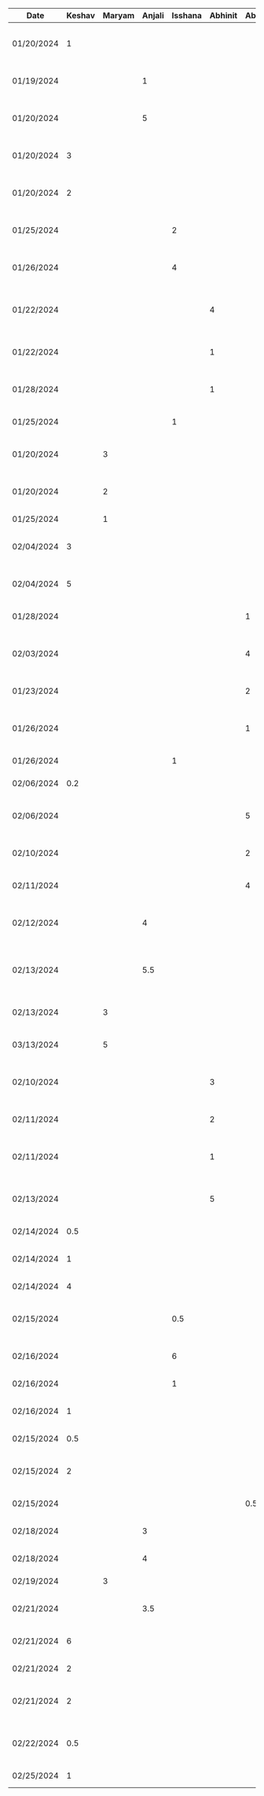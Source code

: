 | Date       | Keshav | Maryam | Anjali | Isshana | Abhinit | Abhinav | Task                                                     |
| ---------- | ------ | ------ | ------ | ------- | ------- | ------- | -------------------------------------------------------- |
| 01/20/2024 | 1      |        |        |         |         |         | Configure Repository permissions, README, timelog        |
| 01/19/2024 |        |        | 1      |         |         |         | List out all of the functional properties                |
| 01/20/2024 |        |        | 5      |         |         |         | Created the mockups for 2 functional properties          |
| 01/20/2024 | 3      |        |        |         |         |         | D1 work on NFPs and User Population                      |
| 01/20/2024 | 2      |        |        |         |         |         | Figma mockups for Notifications and the Feedback system  |
| 01/25/2024 |        |        |        | 2       |         |         | Create user scenarios for adding club event              |
| 01/26/2024 |        |        |        | 4       |         |         | Created Figma mockups for 2 functional properties        |
| 01/22/2024 |        |        |        |         | 4       |         | Created user scenarios for searching clubs & recs        |
| 01/22/2024 |        |        |        |         | 1       |         | Added to stakeholders and human human values             |
| 01/28/2024 |        |        |        |         | 1       |         | Presentation Slides Prep + Review                        |
| 01/25/2024 |        |        |        | 1       |         |         | Created presentation slides                              |
| 01/20/2024 |        | 3      |        |         |         |         | Wrote the introduction for the report                    |
| 01/20/2024 |        | 2      |        |         |         |         | Figma mockups for recommendation system                  |
| 01/25/2024 |        | 1      |        |         |         |         | Proof read report                                        |
| 02/04/2024 | 3      |        |        |         |         |         | Boilerplate code, prisma setup, postgres db creation     |
| 02/04/2024 | 5      |        |        |         |         |         | User login/registration and all auth                     |
| 01/28/2024 |        |        |        |         |         | 1       | Worked on my slides for the presentation                 |
| 02/03/2024 |        |        |        |         |         | 4       | Designed a SQL Database Schema for the project           |
| 01/23/2024 |        |        |        |         |         | 2       | Added on to stakeholders in project proposal             |
| 01/26/2024 |        |        |        |         |         | 1       | Proof read proposal report and made minor edits          |
| 01/26/2024 |        |        |        | 1       |         |         | Proof read the report                                    |
| 02/06/2024 | 0.2    |        |        |         |         |         | Autogenerate db model                                    |
| 02/06/2024 |        |        |        |         |         | 5       | Setup dev environments locally & built Club APIs         |
| 02/10/2024 |        |        |        |         |         | 2       | Added ClubAdmin and Club APIs                            |
| 02/11/2024 |        |        |        |         |         | 4       | Connected Auth to APIs; added some more APIs             |
| 02/12/2024 |        |        | 4      |         |         |         | Modified Signup & Login page. Created Verification Page. |
| 02/13/2024 |        |        | 5.5    |         |         |         | Added Navigation, Password Checks, & Factory Classes.    |
| 02/13/2024 |        | 3      |        |         |         |         | Added login, register & Auth code API                    |
| 03/13/2024 |        | 5      |        |         |         |         | Created the UI for Login and Register                    |
| 02/10/2024 |        |        |        |         | 3       |         | Setup dev environment locally + tested out endpoints     |
| 02/11/2024 |        |        |        |         | 2       |         | Reviewed ClubAdmin + Club APIs                           |
| 02/11/2024 |        |        |        |         | 1       |         | Scoped club approval, club admin config and events CRUD  |
| 02/13/2024 |        |        |        |         | 5       |         | Implemented Club approval + Categories endpoints         |
| 02/14/2024 | 0.5    |        |        |         |         |         | GET endpoint for user by ID                              |
| 02/14/2024 | 1      |        |        |         |         |         | Dev DB setup research and implementation                 |
| 02/14/2024 | 4      |        |        |         |         |         | D2 writeup + auto format code                            |
| 02/15/2024 |        |        |        | 0.5     |         |         | Modified club discussions in the database schemma        |
| 02/16/2024 |        |        |        | 6       |         |         | Implemented club discussions backend                     |
| 02/16/2024 |        |        |        | 1       |         |         | Reviewed D2 writeup                                      |
| 02/16/2024 | 1      |        |        |         |         |         | Debug club discussions backend                           |
| 02/15/2024 | 0.5    |        |        |         |         |         | Delete user endpoint                                     |
| 02/15/2024 | 2      |        |        |         |         |         | Password hashing and salting for security                |
| 02/15/2024 |        |        |        |         |         | 0.5     | Minor Backend Enhancements                               |
| 02/18/2024 |        |        | 3      |         |         |         | Fixed how we save data to the User class                 |
| 02/18/2024 |        |        | 4      |         |         |         | Added bottom navigation bar                              |
| 02/19/2024 |        | 3      |        |         |         |         | Created Profile Page                                     |
| 02/21/2024 |        |        | 3.5    |         |         |         | Added basic home page view with tab rows                 |
| 02/21/2024 | 6      |        |        |         |         |         | Club browsing page backend + fe                          |
| 02/21/2024 | 2      |        |        |         |         |         | Club detail view fe + backend                            |
| 02/21/2024 | 2      |        |        |         |         |         | Club join/leave/request to join logic fe + backend       |
| 02/22/2024 | 0.5    |        |        |         |         |         | Sorting club browsing, update club details look/feel     |
| 02/25/2024 | 1      |        |        |         |         |         | Get my clubs endpoint                                    |
